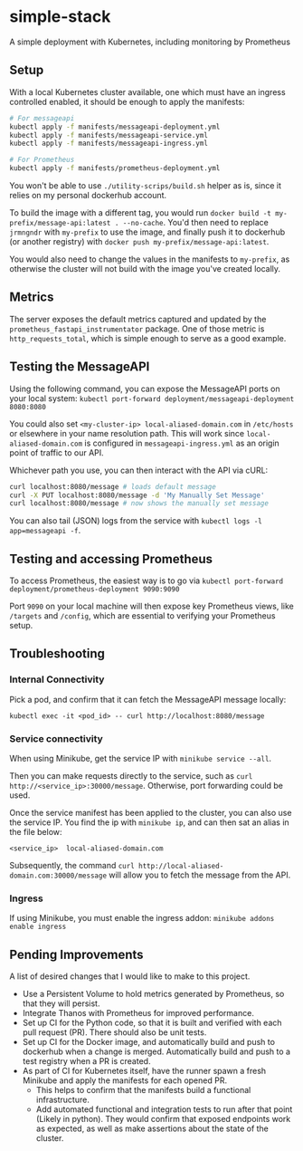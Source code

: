 # simple-stack

A simple deployment with Kubernetes, including monitoring by Prometheus

## Setup

With a local Kubernetes cluster available, one which must have an ingress controlled enabled, it should be enough to apply the manifests:

```bash
# For messageapi
kubectl apply -f manifests/messageapi-deployment.yml
kubectl apply -f manifests/messageapi-service.yml
kubectl apply -f manifests/messageapi-ingress.yml

# For Prometheus
kubectl apply -f manifests/prometheus-deployment.yml
```

You won't be able to use `./utility-scrips/build.sh` helper as is, since it relies on my personal dockerhub account.

To build the image with a different tag, you would run `docker build -t my-prefix/message-api:latest . --no-cache`. You'd then need to replace `jrmngndr` with `my-prefix` to use the image, and finally push it to dockerhub (or another registry) with `docker push my-prefix/message-api:latest`.

You would also need to change the values in the manifests to `my-prefix`, as otherwise the cluster will not build with the image you've created locally.

## Metrics

The server exposes the default metrics captured and updated by the `prometheus_fastapi_instrumentator` package. One of those metric is `http_requests_total`, which is simple enough to serve as a good example.

## Testing the MessageAPI

Using the following command, you can expose the MessageAPI ports on your local system:
`kubectl port-forward deployment/messageapi-deployment 8080:8080`

You could also set `<my-cluster-ip> local-aliased-domain.com` in `/etc/hosts` or elsewhere in your name resolution path. This will work since `local-aliased-domain.com` is configured in `messageapi-ingress.yml` as an origin point of traffic to our API.

Whichever path you use, you can then interact with the API via cURL:

```bash
curl localhost:8080/message # loads default message
curl -X PUT localhost:8080/message -d 'My Manually Set Message'
curl localhost:8080/message # now shows the manually set message
```

You can also tail (JSON) logs from the service with `kubectl logs -l app=messageapi -f`.


## Testing and accessing Prometheus

To access Prometheus, the easiest way is to go via `kubectl port-forward deployment/prometheus-deployment 9090:9090`

Port `9090` on your local machine will then expose key Prometheus views, like `/targets` and `/config`, which are essential to verifying your Prometheus setup.

## Troubleshooting

### Internal Connectivity

Pick a pod, and confirm that it can fetch the MessageAPI message locally:

`kubectl exec -it <pod_id> -- curl http://localhost:8080/message`

### Service connectivity

When using Minikube, get the service IP with `minikube service --all`.

Then you can make requests directly to the service, such as `curl http://<service_ip>:30000/message`.
Otherwise, port forwarding could be used.

Once the service manifest has been applied to the cluster, you can also use the service IP. You find the ip with `minikube ip`, and can then sat an alias in the file below:

```/etc/hosts
<service_ip>  local-aliased-domain.com
```

Subsequently, the command `curl http://local-aliased-domain.com:30000/message` will allow you to fetch the message from the API.

### Ingress

If using Minikube, you must enable the ingress addon: `minikube addons enable ingress`

## Pending Improvements

A list of desired changes that I would like to make to this project.

* Use a Persistent Volume to hold metrics generated by Prometheus, so that they will persist.
* Integrate Thanos with Prometheus for improved performance.
* Set up CI for the Python code, so that it is built and verified with each pull request (PR). There should also be unit tests.
* Set up CI for the Docker image, and automatically build and push to dockerhub when a change is merged. Automatically build and push to a test registry when a PR is created.
* As part of CI for Kubernetes itself, have the runner spawn a fresh Minikube and apply the manifests for each opened PR.
  * This helps to confirm that the manifests build a functional infrastructure.
  * Add automated functional and integration tests to run after that point (Likely in python). They would confirm that exposed endpoints work as expected, as well as make assertions about the state of the cluster.
